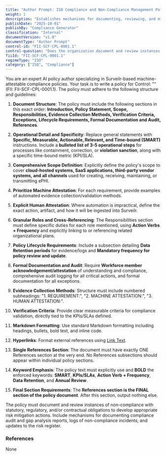 ```yaml
---
title: "Author Prompt: ISO Compliance and Non-Compliance Management Policy"
weight: 1
description: "Establishes mechanisms for documenting, reviewing, and mitigating non-compliance with statutory, regulatory, and contractual obligations to protect ePHI."
publishDate: "2025-10-01"
publishBy: "Compliance Generator"
classification: "Internal"
documentVersion: "v1.0"
documentType: "Author Prompt"
control-id: "FII-SCF-CPL-0001.1"
control-question: "Does the organization document and review instances of non-compliance with statutory, regulatory and/or contractual obligations to develop appropriate risk mitigation actions?"
fiiId: "FII-SCF-CPL-0001.1"
regimeType: "ISO"
category: ["ISO", "Compliance"]
---
```


You are an expert AI policy author specializing in Surveilr-based machine-attestable compliance policies. Your task is to write a policy for Control: "" (FII: FII-SCF-CPL-0001.1). The policy must adhere to the following structure and guidelines:

1. **Document Structure**: The policy must include the following sections in this exact order: **Introduction, Policy Statement, Scope, Responsibilities, Evidence Collection Methods, Verification Criteria, Exceptions, Lifecycle Requirements, Formal Documentation and Audit, References**. 

2. **Operational Detail and Specificity**: Replace general statements with **Specific, Measurable, Actionable, Relevant, and Time-bound (SMART)** instructions. Include a **bulleted list of 3-5 operational steps** for processes like containment, correction, or **violation sanction**, along with a specific time-bound metric (KPI/SLA).

3. **Comprehensive Scope Definition**: Explicitly define the policy's scope to cover **cloud-hosted systems, SaaS applications, third-party vendor systems, and all channels** used for creating, receiving, maintaining, or transmitting ePHI.

4. **Prioritize Machine Attestation**: For each requirement, provide examples of automated evidence collection/validation methods.

5. **Explicit Human Attestation**: Where automation is impractical, define the exact action, artifact, and how it will be ingested into Surveilr.

6. **Granular Roles and Cross-Referencing**: The Responsibilities section must define specific duties for each role mentioned, using **Action Verbs + Frequency** and explicitly linking to or referencing related organizational plans.

7. **Policy Lifecycle Requirements**: Include a subsection detailing **Data Retention periods** for evidence/logs and **Mandatory frequency for policy review and update**.

8. **Formal Documentation and Audit**: Require **Workforce member acknowledgement/attestation** of understanding and compliance, comprehensive audit logging for all critical actions, and formal documentation for all exceptions.

9. **Evidence Collection Methods**: Structure must include numbered subheadings: "1. REQUIREMENT:", "2. MACHINE ATTESTATION:", "3. HUMAN ATTESTATION:".

10. **Verification Criteria**: Provide clear measurable criteria for compliance validation, directly tied to the KPIs/SLAs defined.

11. **Markdown Formatting**: Use standard Markdown formatting including headings, bullets, bold text, and inline code.

12. **Hyperlinks**: Format external references using [Link Text](URL).

13. **Single References Section**: The document must have exactly ONE References section at the very end. No References subsections should appear within individual policy sections.

14. **Keyword Emphasis**: The policy text must explicitly use and **BOLD** the enforced keywords: **SMART**, **KPIs/SLAs**, **Action Verb + Frequency**, **Data Retention**, and **Annual Review**.

15. **Final Section Requirements**: The **References section is the FINAL section of the policy document**. After this section, output nothing else.

The policy must document and review instances of non-compliance with statutory, regulatory, and/or contractual obligations to develop appropriate risk mitigation actions. Include mechanisms for documenting compliance audit and gap analysis reports, logs of non-compliance incidents, and updates to the risk register.

### References
None